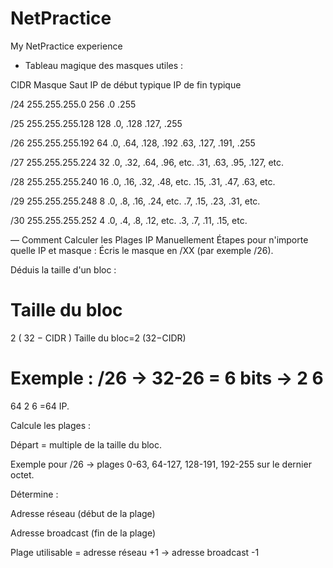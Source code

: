 # NetPractice
My NetPractice experience

- Tableau magique des masques utiles :

CIDR	Masque	Saut	IP de début typique	IP de fin typique

/24   255.255.255.0	    256	  .0	.255

/25  	255.255.255.128 	 128	  .0, .128	.127, .255

/26  	255.255.255.192	  64	   .0, .64, .128, .192	.63, .127, .191, .255

/27	  255.255.255.224	  32	   .0, .32, .64, .96, etc.	.31, .63, .95, .127, etc.

/28	  255.255.255.240	  16	   .0, .16, .32, .48, etc.	.15, .31, .47, .63, etc.

/29	  255.255.255.248	  8	    .0, .8, .16, .24, etc.	.7, .15, .23, .31, etc.

/30	  255.255.255.252	  4	    .0, .4, .8, .12, etc.	.3, .7, .11, .15, etc.

— Comment Calculer les Plages IP Manuellement
Étapes pour n'importe quelle IP et masque :
Écris le masque en /XX (par exemple /26).

Déduis la taille d'un bloc :

Taille du bloc
=
2
(
32
−
CIDR
)
Taille du bloc=2 
(32−CIDR)
 
Exemple : /26 → 32-26 = 6 bits → 
2
6
=
64
2 
6
 =64 IP.

Calcule les plages :

Départ = multiple de la taille du bloc.

Exemple pour /26 → plages 0-63, 64-127, 128-191, 192-255 sur le dernier octet.

Détermine :

Adresse réseau (début de la plage)

Adresse broadcast (fin de la plage)

Plage utilisable = adresse réseau +1 → adresse broadcast -1

